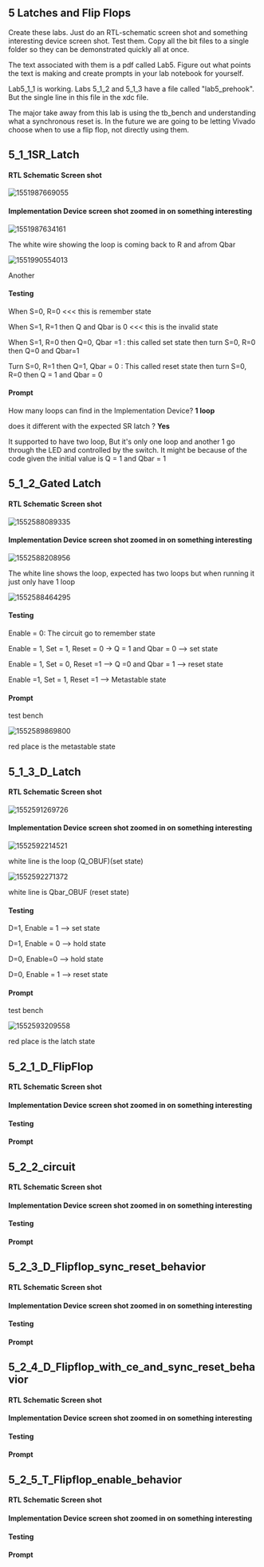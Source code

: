 ## 5 Latches and Flip Flops

Create these labs. Just do an RTL-schematic screen shot and something interesting device screen shot. Test them.  Copy all the bit files to a single folder so they can be demonstrated quickly all at once. 

The text associated with them is a pdf called Lab5. Figure out what points the text is making and create prompts in your lab notebook for yourself.

Lab5_1_1 is working. 
Labs 5_1_2 and 5_1_3 have a  file called "lab5_prehook". But the single line in this file in the xdc file. 

The major take away from this lab is using the tb_bench and understanding what a synchronous reset is. In the future we are going to be letting Vivado choose when to use a flip flop, not directly using them. 



## 5_1_1SR_Latch

#### RTL Schematic Screen shot

![1551987669055](1551987669055.png)

#### Implementation Device screen shot zoomed in on something interesting

![1551987634161](1551987634161.png)

The white wire showing the loop is coming back to R and  afrom Qbar

![1551990554013](1551990554013.png)

Another 

#### Testing

When S=0, R=0 <<< this is remember state

When S=1, R=1 then Q and Qbar is 0 <<< this is the invalid state

When S=1, R=0 then Q=0, Qbar =1  : this called set state then turn S=0, R=0 then Q=0 and Qbar=1

Turn S=0, R=1 then Q=1, Qbar = 0 : This called reset state then turn S=0, R=0 then Q = 1 and Qbar = 0

#### Prompt 

How many loops can find in the Implementation Device? **1 loop**

does it different with the expected SR latch ?  **Yes** 

It supported to have two loop,  But it's only one loop and another 1 go through the LED and controlled by the switch. It might be because of the code given the initial value is Q = 1 and Qbar = 1



## 5_1_2_Gated Latch

#### RTL Schematic Screen shot

![1552588089335](1552588089335.png)

#### Implementation Device screen shot zoomed in on something interesting

![1552588208956](1552588208956.png)

The white line shows the loop, expected has two loops but when running it just only have 1 loop

![1552588464295](1552588464295.png)

#### Testing

Enable = 0: The circuit go to remember state

Enable = 1, Set = 1, Reset = 0 -> Q = 1 and Qbar = 0  --> set state

Enable = 1, Set = 0, Reset =1 --> Q =0 and Qbar = 1 --> reset state

Enable =1, Set = 1, Reset =1 --> Metastable state

#### Prompt 

test bench 

![1552589869800](1552589869800.png)

red place is the metastable state



## 5_1_3_D_Latch

#### RTL Schematic Screen shot

![1552591269726](1552591269726.png)

#### Implementation Device screen shot zoomed in on something interesting

![1552592214521](1552592214521.png)

white line is the loop (Q_OBUF)(set state)

![1552592271372](1552592271372.png)

white line is Qbar_OBUF (reset state) 

#### Testing

D=1, Enable = 1 --> set state

D=1, Enable = 0 --> hold state

D=0, Enable=0 --> hold state

D=0, Enable = 1 --> reset state

#### Prompt 

test bench 

![1552593209558](1552593209558.png)

red place is the latch state



## 5_2_1_D_FlipFlop

#### RTL Schematic Screen shot

  

#### Implementation Device screen shot zoomed in on something interesting



#### Testing



#### Prompt 



## 5_2_2_circuit

#### RTL Schematic Screen shot



#### Implementation Device screen shot zoomed in on something interesting



#### Testing



#### Prompt 



## 5_2_3_D_Flipflop_sync_reset_behavior

#### RTL Schematic Screen shot



#### Implementation Device screen shot zoomed in on something interesting



#### Testing



#### Prompt 



## 5_2_4_D_Flipflop_with_ce_and_sync_reset_behavior

#### RTL Schematic Screen shot



#### Implementation Device screen shot zoomed in on something interesting



#### Testing



#### Prompt 



## 5_2_5_T_Flipflop_enable_behavior

#### RTL Schematic Screen shot



#### Implementation Device screen shot zoomed in on something interesting



#### Testing



#### Prompt 